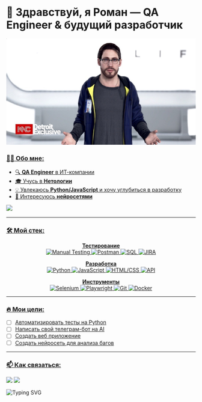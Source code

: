# 👋 Здравствуй, я Роман — QA Engineer & будущий разработчик

<a href="https://github.com/KageByte-K2ly">
 
<img  src="1580561491.jpg">




### 🧑‍💻 Обо мне:
- 🔍 **QA Engineer** в ИТ-компании 
- 🎓 Учусь в **Нетологии** 
- 💡 Увлекаюсь **Python/JavaScript** и хочу углубиться в разработку    
- 🤖 Интересуюсь **нейросетями** 

 <img  width="30%" src="https://github-readme-stats.vercel.app/api?username=KageByte-K2ly&show_icons=true&theme=radical" />




---

### 🛠 Мой стек:

<div align="center">

**Тестирование**  
![Manual Testing](https://img.shields.io/badge/-Manual_Testing-0078D7?style=flat&logo=testrail&logoColor=white)
![Postman](https://img.shields.io/badge/-Postman-FF6C37?style=flat&logo=postman&logoColor=white)
![SQL](https://img.shields.io/badge/-SQL-4479A1?style=flat&logo=mysql&logoColor=white)
![JIRA](https://img.shields.io/badge/-JIRA-0052CC?style=flat&logo=jira&logoColor=white)

**Разработка**  
![Python](https://img.shields.io/badge/-Python-3776AB?style=flat&logo=python&logoColor=white)
![JavaScript](https://img.shields.io/badge/-JavaScript-F7DF1E?style=flat&logo=javascript&logoColor=black)
![HTML/CSS](https://img.shields.io/badge/-HTML/CSS-E34F26?style=flat&logo=html5&logoColor=white)
![API](https://img.shields.io/badge/-API-6DB33F?style=flat&logo=swagger&logoColor=white)

**Инструменты**  
![Selenium](https://img.shields.io/badge/-Selenium-43B02A?style=flat&logo=selenium&logoColor=white)
![Playwright](https://img.shields.io/badge/-Playwright-2EAD33?style=flat&logo=playwright&logoColor=white)
![Git](https://img.shields.io/badge/-Git-F05032?style=flat&logo=git&logoColor=white)
![Docker](https://img.shields.io/badge/-Docker-2496ED?style=flat&logo=docker&logoColor=white)

</div>

---

### 🔥 Мои цели:
- [ ] Автоматизировать тесты на Python
- [ ] Написать свой телеграм-бот на AI
- [ ] Создать веб приложение
- [ ] Создать нейросеть для анализа багов

---

### 📫 Как связаться:
[<img src="https://img.shields.io/badge/Telegram-2CA5E0?logo=telegram&logoColor=white" height=25>](https://t.me/faketg)
[<img src="https://img.shields.io/badge/Gmail-D14836?logo=gmail&logoColor=white" height=25>](mailto:fakemail@gmail.com)

![Typing SVG](https://readme-typing-svg.herokuapp.com?font=Fira+Code&pause=1000&color=22F72A&width=435&lines=QA+Engineer;Python+Enthusiast;AI+Lover)
